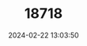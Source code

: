 ---
title: "18718"
category: "Pteropus brunneus"
draft: false
date: 2024-02-22 13:03:50
languages:
  English: ["Dusky Flying Fox", "Percy Island Flying Fox"]
  Spanish; Castilian: ["Zorro Volador De Las Islas Percy"]
---
